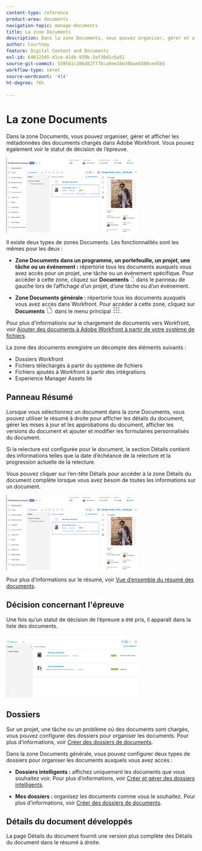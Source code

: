 ```yaml
---
content-type: reference
product-area: documents
navigation-topic: manage-documents
title: La zone Documents
description: Dans la zone Documents, vous pouvez organiser, gérer et afficher les métadonnées des documents chargés dans Adobe Workfront. Vous pouvez également voir le statut de décision de l’épreuve.
author: Courtney
feature: Digital Content and Documents
exl-id: 64612345-d1ce-41db-939b-3af30d1c6a51
source-git-commit: 5595b1c286d82f77bca9ee16e20bae8380ce45b5
workflow-type: tm+mt
source-wordcount: '414'
ht-degree: 76%

---
```


# La zone Documents

Dans la zone Documents, vous pouvez organiser, gérer et afficher les métadonnées des documents chargés dans Adobe Workfront. Vous pouvez également voir le statut de décision de l’épreuve.

![Zone Documents](assets/documents-area-v2-350x199.png)

Il existe deux types de zones Documents. Les fonctionnalités sont les mêmes pour les deux :

* **Zone Documents dans un programme, un portefeuille, un projet, une tâche ou un événement :** répertorie tous les documents auxquels vous avez accès pour un projet, une tâche ou un événement spécifique. Pour accéder à cette zone, cliquez sur **Documents** ![icône Documents](assets/document-icon-12x14.png) dans le panneau de gauche lors de l’affichage d’un projet, d’une tâche ou d’un événement.

* **Zone Documents générale :** répertorie tous les documents auxquels vous avez accès dans Workfront. Pour accéder à cette zone, cliquez sur **Documents** ![icône Documents](assets/document-icon.png) dans le menu principal ![icône du menu principal](assets/main-menu-icon.png).

Pour plus d’informations sur le chargement de documents vers Workfront, voir [Ajouter des documents à Adobe Workfront à partir de votre système de fichiers](../../documents/adding-documents-to-workfront/add-documents-from-file-system.md).


La zone des documents enregistre un décompte des éléments suivants :

* Dossiers Workfront
* Fichiers téléchargés à partir du système de fichiers
* Fichiers ajoutés à Workfront à partir des intégrations
* Experience Manager Assets lié

## Panneau Résumé

Lorsque vous sélectionnez un document dans la zone Documents, vous pouvez utiliser le résumé à droite pour afficher les détails du document, gérer les mises à jour et les approbations du document, afficher les versions du document et ajouter et modifier les formulaires personnalisés du document.

Si la relecture est configurée pour le document, la section Détails contient des informations telles que la date d’échéance de la relecture et la progression actuelle de la relecture.

Vous pouvez cliquer sur l’en-tête Détails pour accéder à la zone Détails du document complète lorsque vous avez besoin de toutes les informations sur un document.

![Zone Documents](assets/documents-area-v2-350x199.png)

Pour plus d’informations sur le résumé, voir [Vue d’ensemble du résumé des documents](../../documents/managing-documents/summary-for-documents.md).

## Décision concernant l&#39;épreuve

Une fois qu’un statut de décision de l’épreuve a été pris, il apparaît dans la liste des documents.

![Décision sur l&#39;épreuve dans la liste de documents](assets/proof-decision---doc-list-350x168.png)

## Dossiers

Sur un projet, une tâche ou un problème où des documents sont chargés, vous pouvez configurer des dossiers pour organiser les documents. Pour plus d’informations, voir [Créer des dossiers de documents](../../documents/organizing-documents/create-documents-folder.md).

Dans la zone Documents générale, vous pouvez configurer deux types de dossiers pour organiser les documents auxquels vous avez accès :

* **Dossiers intelligents :** affichez uniquement les documents que vous souhaitez voir. Pour plus d’informations, voir [Créer et gérer des dossiers intelligents](../../documents/organizing-documents/create-manage-smart-folders.md).

* **Mes dossiers :** organisez les documents comme vous le souhaitez. Pour plus d’informations, voir [Créer des dossiers de documents](../../documents/organizing-documents/create-documents-folder.md).

## Détails du document développés

La page Détails du document fournit une version plus complète des Détails du document dans le résumé à droite.
